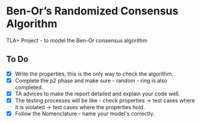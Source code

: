 # Ben-Or’s Randomized Consensus Algorithm
TLA+ Project - to model the Ben-Or consensus algorithm

## To Do
- [x] Write the properties, this is the only way to check the algorithm.
- [x] Complete the p2 phase and make sure - random - ring is also completed.
- [x] TA advices to make the report detailed and explain your code well.
- [x] The testing processes will be like - check properties -> test cases where it is violated -> test cases where the properties hold.
- [x] Follow the Nomenclature - name your model's correctly.	